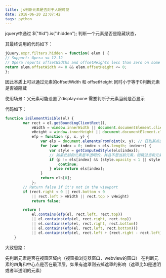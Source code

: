 ```yaml
---
title: js判断元素是否对于人眼可见
date: 2018-06-20 22:07:42
tags: python
---
```




jquery中通过  $("#id").is(":hidden"); 判断一个元素是否是隐藏状态，

其最终调用的代码如下：

```javascript
jQuery.expr.filters.hidden = function( elem ) {
// Support: Opera <= 12.12
// Opera reports offsetWidths and offsetHeights less than zero on some elements
return elem.offsetWidth <= 0 && elem.offsetHeight <= 0;
};
```

因此本质上可以通过元素的offsetWidth  和 offsetHeight 同时小于等于0判断元素是否被隐藏

使用场景：父元素可能设置了display:none 需要判断子元素当前是否显示


代码如下：

```javascript
function isElementVisible(el) {
        var rect = el.getBoundingClientRect(),
            vWidth = window.innerWidth || document.documentElement.clientWidth,
            vHeight = window.innerHeight || document.documentElement.clientHeight,
            efp = function (p, x, y) {
                var els = document.elementsFromPoint(x, y); // 获取某点的所有元素, 最顶层的元素在最前面
                for (var index = 0; index < els.length; index++) {
                    var style = getComputedStyle(els[index]);
                    // 如果此前的元素是半透明的，并且不是当前元素，则跳过当前元素
                    if (p != els[index] && (style.opacity < 1 || style.display == 'none' || ['collapse', 'hidden'].indexOf(el.style.visibility) == -1)) {
                        continue;
                    } else return els[index];
                }
                return els[0];
            };
        // Return false if it's not in the viewport
        if (rect.right < 0 || rect.bottom < 0
            || rect.left > vWidth || rect.top > vHeight)
            return false;

        return (
            el.contains(efp(el, rect.left, rect.top))
            || el.contains(efp(el, rect.right, rect.top))
            || el.contains(efp(el, rect.right, rect.bottom))
            || el.contains(efp(el, rect.left, rect.bottom)))
            || el.contains(efp(el, rect.left + (rect.right - rect.left) / 2, rect.top + (rect.bottom - rect.top) / 2));
    }
 ```

大致思路：

先判断元素是否在视窗区域内（视窗指浏览器窗口，webview的窗口）
在判断元素的四角和中心点是否在最顶层，如果有遮罩则去掉遮罩的影响（遮罩比如是透明或者半透明的元素）
